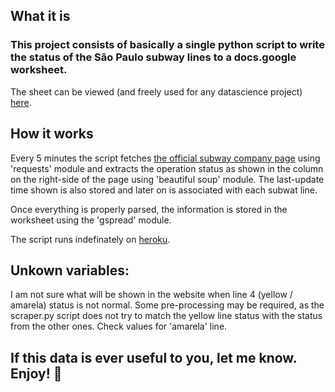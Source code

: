 ## What it is
### This project consists of basically a single python script to write the status of the São Paulo subway lines to a docs.google worksheet.

The sheet can be viewed (and freely used for any datascience project) [here](https://docs.google.com/spreadsheets/d/19vBtt1j64Au01vJaVjyiNB5CiCqSlG7juUc6_VSALbg/edit?usp=sharing).

## How it works

Every 5 minutes the script fetches [the official subway company page](http://www.viaquatro.com.br/) using 'requests' module and extracts the operation status as shown in the column on the right-side of the page using 'beautiful soup' module. The last-update time shown is also stored and later on is associated with each subwat line.

Once everything is properly parsed, the information is stored in the worksheet using the 'gspread' module.

The script runs indefinately on [heroku](http://www.heroku.com).

## Unkown variables:

I am not sure what will be shown in the website when line 4 (yellow / amarela) status is not normal. Some pre-processing may be required, as the scraper.py script does not try to match the yellow line status with the status from the other ones. Check values for 'amarela' line.

## If this data is ever useful to you, let me know. Enjoy! 🍻